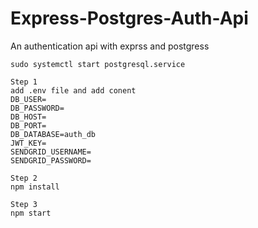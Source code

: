 # Express-Postgres-Auth-Api
An authentication api with exprss and postgress

```
sudo systemctl start postgresql.service
```
```
Step 1
add .env file and add conent 
DB_USER=
DB_PASSWORD=
DB_HOST=
DB_PORT=
DB_DATABASE=auth_db
JWT_KEY=
SENDGRID_USERNAME=
SENDGRID_PASSWORD=

Step 2
npm install

Step 3 
npm start
```
